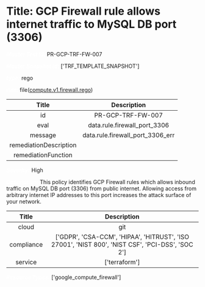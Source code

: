 



# Title: GCP Firewall rule allows internet traffic to MySQL DB port (3306)


***<font color="white">Master Test Id:</font>*** PR-GCP-TRF-FW-007

***<font color="white">Master Snapshot Id:</font>*** ['TRF_TEMPLATE_SNAPSHOT']

***<font color="white">type:</font>*** rego

***<font color="white">rule:</font>*** file([compute.v1.firewall.rego])  
  
  
  
  

|Title|Description|
| :---: | :---: |
|id|PR-GCP-TRF-FW-007|
|eval|data.rule.firewall_port_3306|
|message|data.rule.firewall_port_3306_err|
|remediationDescription||
|remediationFunction||


***<font color="white">Severity:</font>*** High

***<font color="white">Description:</font>*** This policy identifies GCP Firewall rules which allows inbound traffic on MySQL DB port (3306) from public internet. Allowing access from arbitrary internet IP addresses to this port increases the attack surface of your network.  
  
  

|Title|Description|
| :---: | :---: |
|cloud|git|
|compliance|['GDPR', 'CSA-CCM', 'HIPAA', 'HITRUST', 'ISO 27001', 'NIST 800', 'NIST CSF', 'PCI-DSS', 'SOC 2']|
|service|['terraform']|


***<font color="white">Resource Types:</font>*** ['google_compute_firewall']


[compute.v1.firewall.rego]: https://github.com/prancer-io/prancer-compliance-test/tree/master/google/terraform/compute.v1.firewall.rego

